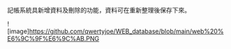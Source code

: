 記帳系統具新增資料及刪除的功能，資料可在重新整理後保存下來。

![image]https://github.com/qwertyjoe/WEB_database/blob/main/web%20%E6%9C%9F%E6%9C%AB.PNG

